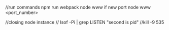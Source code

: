 //run commands
    npm run webpack
    node www
    if new port 
        node www <port_number>



//closing node instance
    // lsof -Pi | grep LISTEN       "second is pid"
    //kill -9 535   